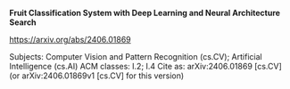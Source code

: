 **Fruit Classification System with Deep Learning and Neural Architecture Search**

https://arxiv.org/abs/2406.01869

Subjects:	Computer Vision and Pattern Recognition (cs.CV); Artificial Intelligence (cs.AI)
ACM classes:	I.2; I.4
Cite as:	arXiv:2406.01869 [cs.CV]
 	(or arXiv:2406.01869v1 [cs.CV] for this version)

